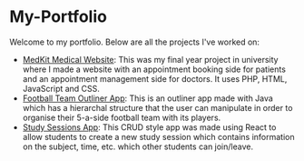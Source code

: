 # My-Portfolio

Welcome to my portfolio. Below are all the projects I've worked on:

- [MedKit Medical Website](./MedKit): This was my final year project in university where I made a website with an appointment booking side for patients and an appointment management side for doctors. It uses PHP, HTML, JavaScript and CSS.
- [Football Team Outliner App](./Outliner): This is an outliner app made with Java which has a hierarchal structure that the user can manipulate in order to organise their 5-a-side football team with its players.
- [Study Sessions App](./StudySessionsApp): This CRUD style app was made using React to allow students to create a new study session which contains information on the subject, time, etc. which other students can join/leave.
